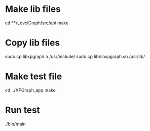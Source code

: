 # Make lib files
cd **/LevelGraph/src/api
make

# Copy lib files
sudo cp libxpgraph.h /usr/include/
sudo cp lib/libxpgraph.so /usr/lib/

# Make test file
cd ../XPGraph_app
make

# Run test
./bin/main